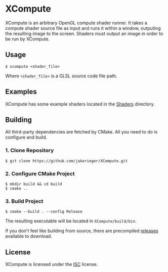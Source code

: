 # XCompute

XCompute is an arbitrary OpenGL compute shader runner. It takes a compute shader source file as
input
and runs it within a window, outputing the resulting image to the screen. Shaders must output an
image
in order to be run by XCompute.

## Usage

```
$ xcompute <shader_file>
```

Where `<shader_file>` is a GLSL source code file path.

## Examples

XCompute has some example shaders located in the [Shaders](Shaders) directory.

## Building

All third-party dependencies are fetched by CMake. All you need to do is configure and build.

### 1. Clone Repository

```
$ git clone https://github.com/jakerieger/XCompute.git
```

### 2. Configure CMake Project

```
$ mkdir build && cd build
$ cmake ..
```

### 3. Build Project

```
$ cmake --build . --config Release
```

The resulting executable will be located in `XCompute/build/bin`.

If you don't feel like building from source, there are
precompiled [releases](https://github.com/jakerieger/XCompute/releases) available to
download.

## License

XCompute is licensed under the [ISC](LICENSE) license.